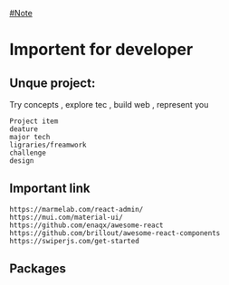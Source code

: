 [#Note](https://docs.github.com/en/get-started/writing-on-github/getting-started-with-writing-and-formatting-on-github/basic-writing-and-formatting-syntax)

# Importent for developer

## Unque project:

Try concepts , explore tec , build web , represent you

```
Project item
deature
major tech
ligraries/freamwork
challenge
design
```

## Important link
```
https://marmelab.com/react-admin/
https://mui.com/material-ui/
https://github.com/enaqx/awesome-react
https://github.com/brillout/awesome-react-components
https://swiperjs.com/get-started
```

## Packages

```



```

